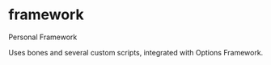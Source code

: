 framework
=========

Personal Framework

Uses bones and several custom scripts, integrated with Options Framework.
